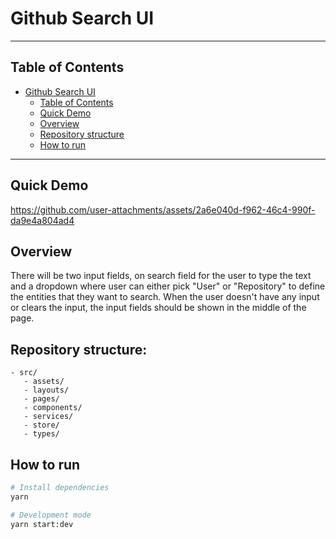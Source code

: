 # Github Search UI

---

## Table of Contents

- [Github Search UI](#github-search-ui)
  - [Table of Contents](#table-of-contents)
  - [Quick Demo](#quick-demo)
  - [Overview](#overview)
  - [Repository structure](#repository-structure)
  - [How to run](#how-to-run)

---

## Quick Demo


https://github.com/user-attachments/assets/2a6e040d-f962-46c4-990f-da9e4a804ad4



## Overview

There will be two input fields, on search field for the user to type the text and a dropdown where user can either pick "User" or "Repository" to define the entities that they want to search. When the user doesn't have any input or clears the input, the input fields should be shown in the middle of the page.

## Repository structure:

```
- src/
   - assets/
   - layouts/
   - pages/
   - components/
   - services/
   - store/
   - types/
```

## How to run

```bash
# Install dependencies
yarn

# Development mode
yarn start:dev
```
